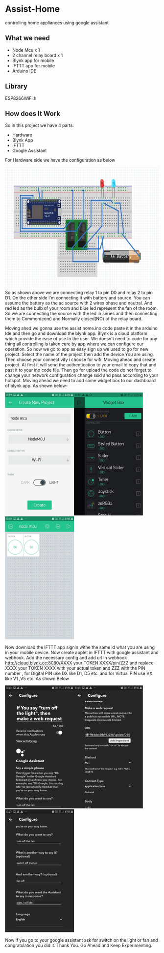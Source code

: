 # Assist-Home
controlling home appliances using google assistant

## What we need
  - Node Mcu x 1
  - 2 channel relay board x 1
  - Blynk app for mobile
  - IFTTT app for mobile
  - Arduino IDE
  
## Library
  ESP8266WiFi.h
  
## How does It Work
So in this project we have 4 parts:
  - Hardware
  - Blynk App
  - IFTTT
  - Google Assistant

For Hardware side we have the configuration as below

<img src="https://github.com/udaysolanki4/Assist-Home/blob/master/assisthome.JPG" height="400" align="left" /> 

So as shown above we are connecting relay 1 to pin D0 and relay 2 to pin D1. On the other side I'm connecting it with battery and source.
You can assume the battery as the ac source with 2 wires phase and neutral. And red led as the bulb of your room and blue led represent the fan of the room. So we are connecting the source with the led in series and then connecting them to Common(com) and Normally closed(NO) of the relay board.

Moving ahed we gonna use the assist home.ino code paste it in the arduino Ide and then go and download the blynk app. Blynk is a cloud platform which provide the ease of use to the user. We doesn't need to code for any thing all controlling is taken care by app where we can configure our operation. So now we go to app as easy sign up we used to go for new project. Select the name of the project then add the device You are using. Then choose your connectivity i choose for wifi. Moving ahead and create project. At first it will send the authentication to your email id copy that and past it to your ino code file. Then go for upload the code do not forget to change your network configuration change ssid and pass according to your hotspot. Moving ahead we need to add some widget box to our dashboard of blynk app. As shown below-

<img src="https://github.com/udaysolanki4/Assist-Home/blob/master/assist/Screenshot3.png" height="400" align="left" />
<img src="https://github.com/udaysolanki4/Assist-Home/blob/master/assist/Screenshot39.png" height="400" align="centre" />
<img src="https://github.com/udaysolanki4/Assist-Home/blob/master/assist/Screenshot1.png" height="400" align="centre" />

Now download the IFTTT app signin withe the same id what you are using in your mobile device. Now create applet in IFTTT with google assistant and webhook. Add the necessary config and add url in webhook http://cloud.blynk.cc:8080/XXXX your TOKEN XXXX/pin/ZZZ and replace XXXX your TOKEN XXXX with your actual token and ZZZ with the PIN number , for Digital PIN use DX like D1, D5 etc. and for Virtual PIN use VX like V1 ,V5 etc. As shown Below

<img src="https://github.com/udaysolanki4/Assist-Home/blob/master/assist/Screenshot05.png" height="400" align="left" />
<img src="https://github.com/udaysolanki4/Assist-Home/blob/master/assist/Screenshot7.png" height="400" align="centre" />
<img src="https://github.com/udaysolanki4/Assist-Home/blob/master/assist/Screenshot09.png" height="400" align="centre" />

Now if you go to your google assistant ask for switch on the light or fan and congratulation you did it.
Thank You. Go Ahead and Keep Experimenting.
